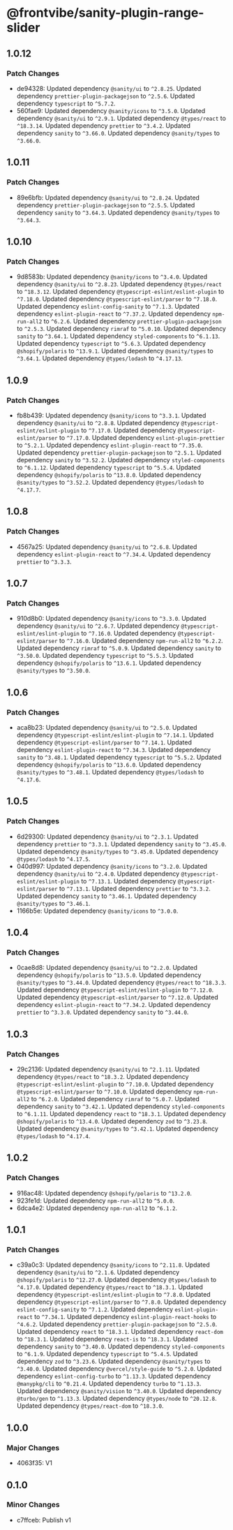 # @frontvibe/sanity-plugin-range-slider

## 1.0.12

### Patch Changes

- de94328: Updated dependency `@sanity/ui` to `^2.8.25`.
  Updated dependency `prettier-plugin-packagejson` to `^2.5.6`.
  Updated dependency `typescript` to `^5.7.2`.
- 560fae9: Updated dependency `@sanity/icons` to `^3.5.0`.
  Updated dependency `@sanity/ui` to `^2.9.1`.
  Updated dependency `@types/react` to `^18.3.14`.
  Updated dependency `prettier` to `^3.4.2`.
  Updated dependency `sanity` to `^3.66.0`.
  Updated dependency `@sanity/types` to `^3.66.0`.

## 1.0.11

### Patch Changes

- 89e6bfb: Updated dependency `@sanity/ui` to `^2.8.24`.
  Updated dependency `prettier-plugin-packagejson` to `^2.5.5`.
  Updated dependency `sanity` to `^3.64.3`.
  Updated dependency `@sanity/types` to `^3.64.3`.

## 1.0.10

### Patch Changes

- 9d8583b: Updated dependency `@sanity/icons` to `^3.4.0`.
  Updated dependency `@sanity/ui` to `^2.8.23`.
  Updated dependency `@types/react` to `^18.3.12`.
  Updated dependency `@typescript-eslint/eslint-plugin` to `^7.18.0`.
  Updated dependency `@typescript-eslint/parser` to `^7.18.0`.
  Updated dependency `eslint-config-sanity` to `^7.1.3`.
  Updated dependency `eslint-plugin-react` to `^7.37.2`.
  Updated dependency `npm-run-all2` to `^6.2.6`.
  Updated dependency `prettier-plugin-packagejson` to `^2.5.3`.
  Updated dependency `rimraf` to `^5.0.10`.
  Updated dependency `sanity` to `^3.64.1`.
  Updated dependency `styled-components` to `^6.1.13`.
  Updated dependency `typescript` to `^5.6.3`.
  Updated dependency `@shopify/polaris` to `^13.9.1`.
  Updated dependency `@sanity/types` to `^3.64.1`.
  Updated dependency `@types/lodash` to `^4.17.13`.

## 1.0.9

### Patch Changes

- fb8b439: Updated dependency `@sanity/icons` to `^3.3.1`.
  Updated dependency `@sanity/ui` to `^2.8.8`.
  Updated dependency `@typescript-eslint/eslint-plugin` to `^7.17.0`.
  Updated dependency `@typescript-eslint/parser` to `^7.17.0`.
  Updated dependency `eslint-plugin-prettier` to `^5.2.1`.
  Updated dependency `eslint-plugin-react` to `^7.35.0`.
  Updated dependency `prettier-plugin-packagejson` to `^2.5.1`.
  Updated dependency `sanity` to `^3.52.2`.
  Updated dependency `styled-components` to `^6.1.12`.
  Updated dependency `typescript` to `^5.5.4`.
  Updated dependency `@shopify/polaris` to `^13.8.0`.
  Updated dependency `@sanity/types` to `^3.52.2`.
  Updated dependency `@types/lodash` to `^4.17.7`.

## 1.0.8

### Patch Changes

- 4567a25: Updated dependency `@sanity/ui` to `^2.6.8`.
  Updated dependency `eslint-plugin-react` to `^7.34.4`.
  Updated dependency `prettier` to `^3.3.3`.

## 1.0.7

### Patch Changes

- 910d8b0: Updated dependency `@sanity/icons` to `^3.3.0`.
  Updated dependency `@sanity/ui` to `^2.6.7`.
  Updated dependency `@typescript-eslint/eslint-plugin` to `^7.16.0`.
  Updated dependency `@typescript-eslint/parser` to `^7.16.0`.
  Updated dependency `npm-run-all2` to `^6.2.2`.
  Updated dependency `rimraf` to `^5.0.9`.
  Updated dependency `sanity` to `^3.50.0`.
  Updated dependency `typescript` to `^5.5.3`.
  Updated dependency `@shopify/polaris` to `^13.6.1`.
  Updated dependency `@sanity/types` to `^3.50.0`.

## 1.0.6

### Patch Changes

- aca8b23: Updated dependency `@sanity/ui` to `^2.5.0`.
  Updated dependency `@typescript-eslint/eslint-plugin` to `^7.14.1`.
  Updated dependency `@typescript-eslint/parser` to `^7.14.1`.
  Updated dependency `eslint-plugin-react` to `^7.34.3`.
  Updated dependency `sanity` to `^3.48.1`.
  Updated dependency `typescript` to `^5.5.2`.
  Updated dependency `@shopify/polaris` to `^13.6.0`.
  Updated dependency `@sanity/types` to `^3.48.1`.
  Updated dependency `@types/lodash` to `^4.17.6`.

## 1.0.5

### Patch Changes

- 6d29300: Updated dependency `@sanity/ui` to `^2.3.1`.
  Updated dependency `prettier` to `^3.3.1`.
  Updated dependency `sanity` to `^3.45.0`.
  Updated dependency `@sanity/types` to `^3.45.0`.
  Updated dependency `@types/lodash` to `^4.17.5`.
- 040d997: Updated dependency `@sanity/icons` to `^3.2.0`.
  Updated dependency `@sanity/ui` to `^2.4.0`.
  Updated dependency `@typescript-eslint/eslint-plugin` to `^7.13.1`.
  Updated dependency `@typescript-eslint/parser` to `^7.13.1`.
  Updated dependency `prettier` to `^3.3.2`.
  Updated dependency `sanity` to `^3.46.1`.
  Updated dependency `@sanity/types` to `^3.46.1`.
- 1166b5e: Updated dependency `@sanity/icons` to `^3.0.0`.

## 1.0.4

### Patch Changes

- 0cae8d8: Updated dependency `@sanity/ui` to `^2.2.0`.
  Updated dependency `@shopify/polaris` to `^13.5.0`.
  Updated dependency `@sanity/types` to `^3.44.0`.
  Updated dependency `@types/react` to `^18.3.3`.
  Updated dependency `@typescript-eslint/eslint-plugin` to `^7.12.0`.
  Updated dependency `@typescript-eslint/parser` to `^7.12.0`.
  Updated dependency `eslint-plugin-react` to `^7.34.2`.
  Updated dependency `prettier` to `^3.3.0`.
  Updated dependency `sanity` to `^3.44.0`.

## 1.0.3

### Patch Changes

- 29c2136: Updated dependency `@sanity/ui` to `^2.1.11`.
  Updated dependency `@types/react` to `^18.3.2`.
  Updated dependency `@typescript-eslint/eslint-plugin` to `^7.10.0`.
  Updated dependency `@typescript-eslint/parser` to `^7.10.0`.
  Updated dependency `npm-run-all2` to `^6.2.0`.
  Updated dependency `rimraf` to `^5.0.7`.
  Updated dependency `sanity` to `^3.42.1`.
  Updated dependency `styled-components` to `^6.1.11`.
  Updated dependency `react` to `^18.3.1`.
  Updated dependency `@shopify/polaris` to `^13.4.0`.
  Updated dependency `zod` to `^3.23.8`.
  Updated dependency `@sanity/types` to `^3.42.1`.
  Updated dependency `@types/lodash` to `^4.17.4`.

## 1.0.2

### Patch Changes

- 916ac48: Updated dependency `@shopify/polaris` to `^13.2.0`.
- 923fe1d: Updated dependency `npm-run-all2` to `^5.0.0`.
- 6dca4e2: Updated dependency `npm-run-all2` to `^6.1.2`.

## 1.0.1

### Patch Changes

- c39a0c3: Updated dependency `@sanity/icons` to `^2.11.8`.
  Updated dependency `@sanity/ui` to `^2.1.6`.
  Updated dependency `@shopify/polaris` to `^12.27.0`.
  Updated dependency `@types/lodash` to `^4.17.0`.
  Updated dependency `@types/react` to `^18.3.1`.
  Updated dependency `@typescript-eslint/eslint-plugin` to `^7.8.0`.
  Updated dependency `@typescript-eslint/parser` to `^7.8.0`.
  Updated dependency `eslint-config-sanity` to `^7.1.2`.
  Updated dependency `eslint-plugin-react` to `^7.34.1`.
  Updated dependency `eslint-plugin-react-hooks` to `^4.6.2`.
  Updated dependency `prettier-plugin-packagejson` to `^2.5.0`.
  Updated dependency `react` to `^18.3.1`.
  Updated dependency `react-dom` to `^18.3.1`.
  Updated dependency `react-is` to `^18.3.1`.
  Updated dependency `sanity` to `^3.40.0`.
  Updated dependency `styled-components` to `^6.1.9`.
  Updated dependency `typescript` to `^5.4.5`.
  Updated dependency `zod` to `^3.23.6`.
  Updated dependency `@sanity/types` to `^3.40.0`.
  Updated dependency `@vercel/style-guide` to `^5.2.0`.
  Updated dependency `eslint-config-turbo` to `^1.13.3`.
  Updated dependency `@manypkg/cli` to `^0.21.4`.
  Updated dependency `turbo` to `^1.13.3`.
  Updated dependency `@sanity/vision` to `^3.40.0`.
  Updated dependency `@turbo/gen` to `^1.13.3`.
  Updated dependency `@types/node` to `^20.12.8`.
  Updated dependency `@types/react-dom` to `^18.3.0`.

## 1.0.0

### Major Changes

- 4063f35: V1

## 0.1.0

### Minor Changes

- c7ffceb: Publish v1
